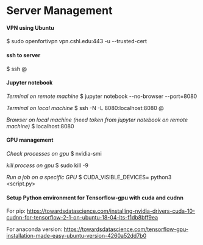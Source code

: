 
# Server Management

#### VPN using Ubuntu 
$ sudo openfortivpn vpn.cshl.edu:443 -u <username> --trusted-cert <token>


#### ssh to server
$ ssh <username>@<server-ip>


#### Jupyter notebook

_Terminal on remote machine_
$ jupyter notebook --no-browser --port=8080

_Terminal on local machine_
$ ssh -N -L 8080:localhost:8080 <username>@<server-ip>

_Browser on local machine (need token from jupyter notebook on remote machine)_
$ localhost:8080 


#### GPU management

_Check processes on gpu_
$ nvidia-smi

_kill process on gpu_
$ sudo kill -9 <PID>

_Run a job on a specific GPU_
$ CUDA_VISIBLE_DEVICES=<gpu> python3 <script.py>

#### Setup Python environment for Tensorflow-gpu with cuda and cudnn

For pip:
https://towardsdatascience.com/installing-nvidia-drivers-cuda-10-cudnn-for-tensorflow-2-1-on-ubuntu-18-04-lts-f1db8bff9ea

For anaconda version:
https://towardsdatascience.com/tensorflow-gpu-installation-made-easy-ubuntu-version-4260a52dd7b0

